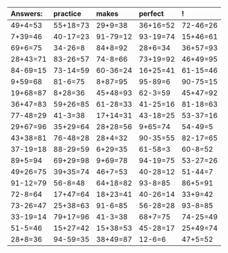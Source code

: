 | Answers: | practice | makes | perfect | ! |
| :--- | :--- | :--- | :--- | :--- |
| 49+4=53 | 55+18=73 | 29+9=38 | 36+16=52 | 72-46=26 | 
| 7+39=46 | 40-17=23 | 91-79=12 | 93-19=74 | 15+46=61 | 
| 69+6=75 | 34-26=8 | 84+8=92 | 28+6=34 | 36+57=93 | 
| 28+43=71 | 83-26=57 | 74-8=66 | 73+19=92 | 46+49=95 | 
| 84-69=15 | 73-14=59 | 60-36=24 | 16+25=41 | 61-15=46 | 
| 9+59=68 | 81-6=75 | 8+87=95 | 95-89=6 | 90-75=15 | 
| 19+68=87 | 8+28=36 | 45+48=93 | 62-3=59 | 45+47=92 | 
| 36+47=83 | 59+26=85 | 61-28=33 | 41-25=16 | 81-18=63 | 
| 77-48=29 | 41-3=38 | 17+14=31 | 43-18=25 | 53-37=16 | 
| 29+67=96 | 35+29=64 | 28+28=56 | 9+65=74 | 54-49=5 | 
| 43+38=81 | 76-48=28 | 28+4=32 | 90-35=55 | 82-17=65 | 
| 37-19=18 | 88-29=59 | 6+29=35 | 61-58=3 | 60-8=52 | 
| 89+5=94 | 69+29=98 | 9+69=78 | 94-19=75 | 53-27=26 | 
| 49+26=75 | 39+35=74 | 46+7=53 | 40-28=12 | 51-44=7 | 
| 91-12=79 | 56-8=48 | 64+18=82 | 93-8=85 | 86+5=91 | 
| 72-8=64 | 17+47=64 | 18+23=41 | 40-26=14 | 33+9=42 | 
| 73-26=47 | 25+38=63 | 91-6=85 | 56-28=28 | 93-8=85 | 
| 33-19=14 | 79+17=96 | 41-3=38 | 68+7=75 | 74-25=49 | 
| 51-5=46 | 15+27=42 | 15+38=53 | 45-28=17 | 25+49=74 | 
| 28+8=36 | 94-59=35 | 38+49=87 | 12-6=6 | 47+5=52 | 

